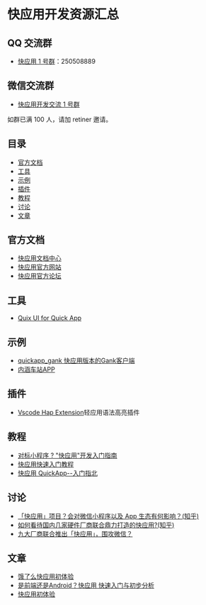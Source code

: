 # 快应用开发资源汇总

## QQ 交流群

* [快应用 1 号群](https://jq.qq.com/?_wv=1027&k=5Azw8lR)：250508889

## 微信交流群

* <a href="http://ockcz5ezf.bkt.clouddn.com/20180323152177748163516.jpg" target="_blank">快应用开发交流 1 号群</a>

如群已满 100 人，请加 retiner 邀请。

## 目录

* [官方文档](#官方文档)
* [工具](#工具)
* [示例](#示例)
* [插件](#插件)
* [教程](#教程)
* [讨论](#讨论)
* [文章](#文章)

## 官方文档

* [快应用文档中心](https://www.quickapp.cn/docCenter)
* [快应用官方网站](https://www.quickapp.cn/)
* [快应用官方论坛](http://bbs.quickapp.cn/)

## 工具

* [Quix UI for Quick App](https://github.com/wuxinzhe/Quix)

## 示例

* [quickapp_gank 快应用版本的Gank客户端](https://github.com/ColorfulCat/quickapp_gank)
* [内涵车站APP](https://github.com/Licoy/quickapp-neihanchezhan)

## 插件

* [Vscode Hap Extension](https://marketplace.visualstudio.com/items?itemName=yupeng528.hap)轻应用语法高亮插件

## 教程

* [对标小程序 ? "快应用"开发入门指南](https://juejin.im/post/5ab26a1e6fb9a028b547c675)
* [快应用快速入门教程](https://juejin.im/post/5ab27d8e518825557e78485e)
* [快应用 QuickApp--入门指北](https://zhuanlan.zhihu.com/p/34774751)

## 讨论

* [「快应用」项目？会对微信小程序以及 App 生态有何影响？(知乎)](https://www.zhihu.com/question/268663484/answer/343010272)
* [如何看待国内几家硬件厂商联合鼎力打造的快应用?(知乎)](https://www.zhihu.com/question/268675437/answer/343249351)
* [九大厂商联合推出「快应用」，围攻微信？](https://zhuanlan.zhihu.com/p/34796337)

## 文章

* [饿了么快应用初体验](https://juejin.im/post/5ab119ef51882555712c3372)
* [是前端还是Android？快应用 快速入门与初步分析](https://segmentfault.com/a/1190000013915359)
* [快应用初体验](https://juejin.im/post/5ab378235188255574599cc4)
